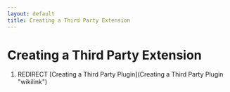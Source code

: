 ```yaml
---
layout: default
title: Creating a Third Party Extension
---
```


# Creating a Third Party Extension

1.  REDIRECT [Creating a Third Party Plugin](Creating a Third Party Plugin "wikilink")

